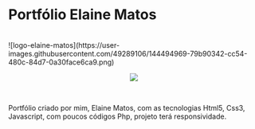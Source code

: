 <h1 aling="center">Portfólio Elaine Matos</h1></br>
![logo-elaine-matos](https://user-images.githubusercontent.com/49289106/144494969-79b90342-cc54-480c-84d7-0a30face6ca9.png)
<p align="center">
<img src="http://img.shields.io/static/v1?label=STATUS&message=EM%20DESENVOLVIMENTO&color=PURPLE&style=for-the-badge"/>
</p></br>




Portfólio criado por mim, Elaine Matos, com as tecnologias Html5, Css3, Javascript, com poucos códigos Php, projeto terá responsividade.

